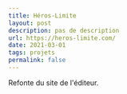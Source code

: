 ```yaml
---
title: Héros-Limite
layout: post
description: pas de description
url: https://heros-limite.com/
date: 2021-03-01
tags: projets
permalink: false
---
```

Refonte du site de l'éditeur.
